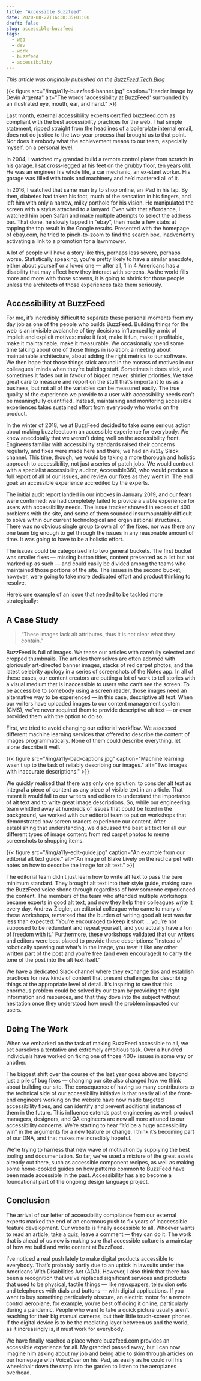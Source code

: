 ```yaml
---
title: "Accessible Buzzfeed"
date: 2020-08-27T16:38:35+01:00
draft: false
slug: accessible-buzzfeed
tags:
  - web
  - dev
  - work
  - buzzfeed
  - accessibility
---
```


_This article was originally published on the [BuzzFeed Tech Blog](https://tech.buzzfeed.com/accessible-buzzfeed-2e1f3f94f352)_

{{< figure src="/img/a11y-buzzfeed-banner.jpg" caption="Header image by Devin Argenta" alt="The words 'accessibility at BuzzFeed' surrounded by an illustrated eye, mouth, ear, and hand." >}}

Last month, external accessibility experts certified buzzfeed.com as compliant with the best accessibility practices for the web. That simple statement, ripped straight from the headlines of a boilerplate internal email, does not do justice to the two-year process that brought us to that point. Nor does it embody what the achievement means to our team, especially myself, on a personal level.

In 2004, I watched my grandad build a remote control plane from scratch in his garage. I sat cross-legged at his feet on the grubby floor, ten years old. He was an engineer his whole life, a car mechanic, an ex-steel worker. His garage was filled with tools and machinery and he’d mastered all of it.

In 2016, I watched that same man try to shop online, an iPad in his lap. By then, diabetes had taken his foot, much of the sensation in his fingers, and left him with only a narrow, milky porthole for his vision. He manipulated the screen with a stylus attached to a lanyard. Even with that affordance, I watched him open Safari and make multiple attempts to select the address bar. That done, he slowly tapped in “ebay”, then made a few stabs at tapping the top result in the Google results. Presented with the homepage of ebay.com, he tried to pinch-to-zoom to find the search box, inadvertently activating a link to a promotion for a lawnmower.

A lot of people will have a story like this, perhaps less severe, perhaps worse. Statistically speaking, you’re pretty likely to have a similar anecdote, either about yourself or a loved one — after all, 1 in 4 Americans has a disability that may affect how they interact with screens. As the world fills more and more with those screens, it is going to shrink for those people unless the architects of those experiences take them seriously.

## Accessibility at BuzzFeed
For me, it’s incredibly difficult to separate these personal moments from my day job as one of the people who builds BuzzFeed. Building things for the web is an invisible avalanche of tiny decisions influenced by a mix of implicit and explicit motives: make it fast, make it fun, make it profitable, make it maintainable, make it measurable. We occasionally spend some time talking about one of those things in isolation: a meeting about maintainable architecture, about adding the right metrics to our software. We then hope that those things stick around in the morass of motives in our colleagues’ minds when they’re building stuff. Sometimes it does stick, and sometimes it fades out in favour of bigger, newer, shinier priorities. We take great care to measure and report on the stuff that’s important to us as a business, but not all of the variables can be measured easily. The true quality of the experience we provide to a user with accessibility needs can’t be meaningfully quantified. Instead, maintaining and monitoring accessible experiences takes sustained effort from everybody who works on the product.

In the winter of 2018, we at BuzzFeed decided to take some serious action about making buzzfeed.com an accessible experience for everybody. We knew anecdotally that we weren’t doing well on the accessibility front. Engineers familiar with accessibility standards raised their concerns regularly, and fixes were made here and there; we had an `#a11y` Slack channel. This time, though, we would be taking a more thorough and holistic approach to accessibility, not just a series of patch jobs. We would contract with a specialist accessibility auditor, Accessible360, who would produce a full report of all of our issues, and review our fixes as they went in. The end goal: an accessible experience accredited by the experts.

The initial audit report landed in our inboxes in January 2019, and our fears were confirmed: we had completely failed to provide a viable experience for users with accessibility needs. The issue tracker showed in excess of 400 problems with the site, and some of them sounded insurmountably difficult to solve within our current technological and organizational structures. There was no obvious single group to own all of the fixes, nor was there any one team big enough to get through the issues in any reasonable amount of time. It was going to have to be a holistic effort.

The issues could be categorized into two general buckets. The first bucket was smaller fixes — missing button titles, content presented as a list but not marked up as such — and could easily be divided among the teams who maintained those portions of the site. The issues in the second bucket, however, were going to take more dedicated effort and product thinking to resolve.

Here’s one example of an issue that needed to be tackled more strategically:

## A Case Study
> “These images lack alt attributes, thus it is not clear what they contain.”

BuzzFeed is full of images. We tease our articles with carefully selected and cropped thumbnails. The articles themselves are often adorned with gloriously art-directed banner images, stacks of red carpet photos, and the latest celebrity apology in a series of screenshots of the Notes app. In all of these cases, our content creators are putting a lot of work to tell stories with a visual medium that is inaccessible to users who can’t see the screen. To be accessible to somebody using a screen reader, those images need an alternative way to be experienced — in this case, descriptive alt text. When our writers have uploaded images to our content management system (CMS), we’ve never required them to provide descriptive alt text — or even provided them with the option to do so.

First, we tried to avoid changing our editorial workflow. We assessed different machine learning services that offered to describe the content of images programmatically. None of them could describe everything, let alone describe it well.

{{< figure src="/img/a11y-bad-captions.jpg" caption="Machine learning wasn’t up to the task of reliably describing our images." alt="Two images with inaccurate descriptions." >}}

We quickly realised that there was only one solution: to consider alt text as integral a piece of content as any piece of visible text in an article. That meant it would fall to our writers and editors to understand the importance of alt text and to write great image descriptions. So, while our engineering team whittled away at hundreds of issues that could be fixed in the background, we worked with our editorial team to put on workshops that demonstrated how screen readers experience our content. After establishing that understanding, we discussed the best alt text for all our different types of image content: from red carpet photos to meme screenshots to shopping items.

{{< figure src="/img/a11y-edit-guide.jpg" caption="An example from our editorial alt text guide." alt="An image of Blake Lively on the red carpet with notes on how to describe the image for alt text." >}}

The editorial team didn’t just learn how to write alt text to pass the bare minimum standard. They brought alt text into their style guide, making sure the BuzzFeed voice shone through regardless of how someone experienced the content. The members of the team who attended multiple workshops became experts in good alt text, and now they help their colleagues write it every day. Andrew Ziegler, an editorial colleague who came to many of these workshops, remarked that the burden of writing good alt text was far less than expected: “You’re encouraged to keep it short … you’re not supposed to be redundant and repeat yourself, and you actually have a ton of freedom with it.” Furthermore, these workshops validated that our writers and editors were best placed to provide these descriptions: “Instead of robotically spewing out what’s in the image, you treat it like any other written part of the post and you’re free (and even encouraged) to carry the tone of the post into the alt text itself.”

We have a dedicated Slack channel where they exchange tips and establish practices for new kinds of content that present challenges for describing things at the appropriate level of detail. It’s inspiring to see that this enormous problem could be solved by our team by providing the right information and resources, and that they dove into the subject without hesitation once they understood how much the problem impacted our users.

## Doing The Work
When we embarked on the task of making BuzzFeed accessible to all, we set ourselves a tentative and extremely ambitious task. Over a hundred individuals have worked on fixing one of those 400+ issues in some way or another.

The biggest shift over the course of the last year goes above and beyond just a pile of bug fixes — changing our site also changed how we think about building our site. The consequence of having so many contributors to the technical side of our accessibility initiative is that nearly all of the front-end engineers working on the website have now made targeted accessibility fixes, and can identify and prevent additional instances of them in the future. This influence extends past engineering as well: product managers, designers, and QA engineers are now all more attuned to our accessibility concerns. We’re starting to hear “it’d be a huge accessibility win” in the arguments for a new feature or change. I think it’s becoming part of our DNA, and that makes me incredibly hopeful.

We’re trying to harness that new wave of motivation by supplying the best tooling and documentation. So far, we’ve used a mixture of the great assets already out there, such as accessible component recipes, as well as making some home-cooked guides on how patterns common to BuzzFeed have been made accessible in the past. Accessibility has also become a foundational part of the ongoing design language project.

## Conclusion
The arrival of our letter of accessibility compliance from our external experts marked the end of an enormous push to fix years of inaccessible feature development. Our website is finally accessible to all. Whoever wants to read an article, take a quiz, leave a comment — they can do it. The work that is ahead of us now is making sure that accessible culture is a mainstay of how we build and write content at BuzzFeed.

I’ve noticed a real push lately to make digital products accessible to everybody. That’s probably partly due to an uptick in lawsuits under the Americans With Disabilities Act (ADA). However, I also think that there has been a recognition that we’ve replaced significant services and products that used to be physical, tactile things — like newspapers, television sets and telephones with dials and buttons — with digital applications. If you want to buy something particularly obscure, an electric motor for a remote control aeroplane, for example, you’re best off doing it online, particularly during a pandemic. People who want to take a quick picture usually aren’t reaching for their big manual cameras, but their little touch-screen phones. If the digital device is to be the mediating layer between us and the world, as it increasingly is, it must work for everybody.

We have finally reached a place where buzzfeed.com provides an accessible experience for all. My grandad passed away, but I can now imagine him asking about my job and being able to skim through articles on our homepage with VoiceOver on his iPad, as easily as he could roll his wheelchair down the ramp into the garden to listen to the aeroplanes overhead.
